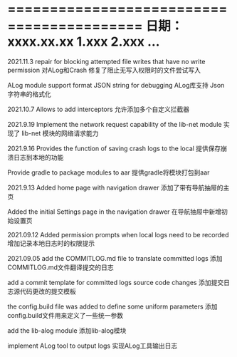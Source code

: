 ==========================================
日期：xxxx.xx.xx
    1.xxx
    2.xxx
    ...
==========================================
2021.11.3
repair for blocking attempted file writes that have no write permission
对ALog和Crash 修复了阻止无写入权限时的文件尝试写入

ALog module support format JSON string for debugging
ALog库支持 Json 字符串的格式化

2021.10.7
Allows to add interceptors
允许添加多个自定义拦截器

2021.9.19
Implement the network request capability of the lib-net module
实现了 lib-net 模块的网络请求能力

2021.9.16
Provides the function of saving crash logs to the local
提供保存崩溃日志到本地的功能

Provide gradle to package modules to aar
提供gradle将模块打包到aar

2021.9.13
Added home page with navigation drawer
添加了带有导航抽屉的主页

Added the initial Settings page in the navigation drawer
在导航抽屉中新增初始设置页

2021.09.12
Added permission prompts when local logs need to be recorded
增加记录本地日志时的权限提示

2021.09.05
add the COMMITLOG.md file to translate committed logs
添加COMMITLOG.md文件翻译提交的日志

add a commit template for committed logs source code changes 
添加提交日志源代码更改的提交模板

the config.build file was added to define some uniform parameters
添加config.build文件用来定义了一些统一参数

add the lib-alog module
添加lib-alog模块

implement ALog tool to output logs
实现ALog工具输出日志